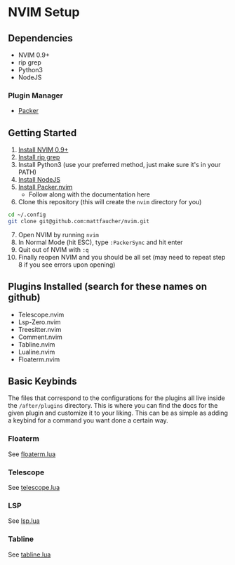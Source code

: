 # NVIM Setup

## Dependencies

- NVIM 0.9+
- rip grep
- Python3
- NodeJS

### Plugin Manager

- [Packer](https://github.com/wbthomason/packer.nvim)

## Getting Started

1. [Install NVIM 0.9+](https://github.com/neovim/neovim/wiki/Installing-Neovim)
2. [Install rip grep](https://github.com/BurntSushi/ripgrep#installation)
3. Install Python3 (use your preferred method, just make sure it's in your PATH)
4. [Install NodeJS](https://nodejs.org/en/download/package-manager)
5. [Install Packer.nvim](https://github.com/wbthomason/packer.nvim#quickstart)
    - Follow along with the documentation here
6. Clone this repository (this will create the `nvim` directory for you)
```sh
cd ~/.config
git clone git@github.com:mattfaucher/nvim.git
```
7. Open NVIM by running `nvim`
8. In Normal Mode (hit ESC), type `:PackerSync` and hit enter
9. Quit out of NVIM with `:q`
10. Finally reopen NVIM and you should be all set (may need to repeat step 8 if
    you see errors upon opening)


## Plugins Installed (search for these names on github)

- Telescope.nvim
- Lsp-Zero.nvim
- Treesitter.nvim
- Comment.nvim
- Tabline.nvim
- Lualine.nvim
- Floaterm.nvim

## Basic Keybinds

The files that correspond to the configurations for the plugins all live inside
the `/after/plugins` directory. This is where you can find the docs for the
given plugin and customize it to your liking. This can be as simple as adding a
keybind for a command you want done a certain way.

### Floaterm

See [floaterm.lua](https://github.com/mattfaucher/nvim/blob/master/after/plugin/floaterm.lua)

### Telescope

See [telescope.lua](https://github.com/mattfaucher/nvim/blob/master/after/plugin/telescope.lua)

### LSP

See [lsp.lua](https://github.com/mattfaucher/nvim/blob/master/after/plugin/lsp.lua)

### Tabline

See [tabline.lua](https://github.com/mattfaucher/nvim/blob/master/after/plugin/tabline.lua)

